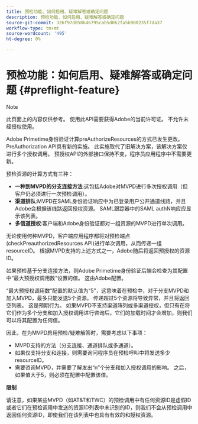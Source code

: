 ```yaml
---
title: 预检功能、如何启用、疑难解答或确定问题
description: 预检功能、如何启用、疑难解答或确定问题
source-git-commit: 326f97d058646795cab5d062fa5b980235f7da37
workflow-type: tm+mt
source-wordcount: '495'
ht-degree: 0%

---
```



# 预检功能：如何启用、疑难解答或确定问题 {#preflight-feature}

>[!NOTE]
>
>此页面上的内容仅供参考。 使用此API需要获得Adobe的当前许可证。 不允许未经授权使用。

Adobe Primetime身份验证计算preAuthorizeResources的方式已发生更改。 PreAuthorization API具有新的实施。 此实施取代了旧解决方案，该解决方案仅进行多个授权调用。
预授权API的外部接口保持不变，程序员应用程序中不需要更新。

预检资源的计算方式有三种：

* **一种到MVPD的分支连接方法**:这包括Adobe对MVPD进行多次授权调用（但客户仍必须进行一次预检调用）。
* **渠道排队**:MVPD在SAML身份验证响应中为已登录用户公开通道线路，并且Adobe会根据该线路返回授权资源。 SAML跟踪器中的SAML authN响应应显示该列表。
* **多信道授权**:客户端和Adobe身份验证都对一组资源的MVPD进行单次调用。

无论使用何种MVPD，客户端应用程序都将对预检端点(checkPreauthorizedResources API)进行单次调用，从而传递一组resourceID。 根据MVPD支持的上述方式之一，Adobe随后将返回预授权的资源ID。

如果预检基于分支连接方法，则Adobe Primetime身份验证后端会检查为其配置中“最大预授权调用数”设置的值。 这由Adobe配置。

“最大预授权调用数”配置的默认值为“5”，这意味着在预检中，对于分支MVPD和加入MVPD，最多只能发送5个资源。 传递超过5个资源将导致异常，并且将返回空列表。 这是预期行为。 如果MVPD不支持渠道阵列或多渠道授权，但只有在将它们作为多个分支和加入授权调用进行咨询后，它们的加载时间才会增加，则我们可以将其配置为任何值。

因此，在为MVPD启用预检/疑难解答时，需要考虑以下事项：

* MVPD支持的方法（分支连接、通道排队或多通道）。
* 如果仅支持分支和连接，则需要询问程序员在预检呼叫中将发送多少resourceID。
* 需要咨询MVPD，并需要了解发出“n”个分支和加入授权调用的影响。 之后，如果值大于5，则必须在配置中配置该值。

**限制**

请注意，如果某些MVPD（如AT&amp;T和TWC）的预检调用中有任何资源ID是虚假ID或者它们在预检调用中发送的资源ID列表中未识别的ID，则我们不会从预检调用中返回任何资源ID，即使我们在该列表中也具有有效的和授权资源。

